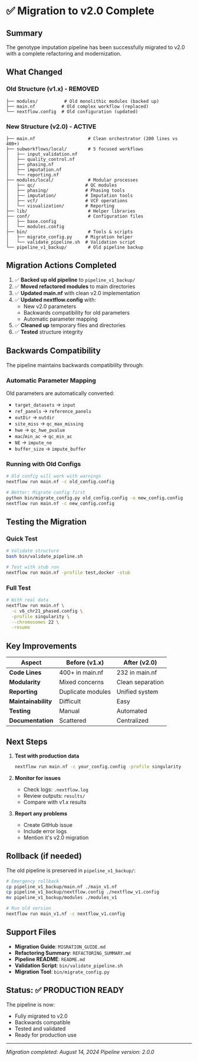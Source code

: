 # ✅ Migration to v2.0 Complete

## Summary

The genotype imputation pipeline has been successfully migrated to v2.0 with a complete refactoring and modernization.

## What Changed

### Old Structure (v1.x) - REMOVED
```
├── modules/          # Old monolithic modules (backed up)
├── main.nf          # Old complex workflow (replaced)
└── nextflow.config  # Old configuration (updated)
```

### New Structure (v2.0) - ACTIVE
```
├── main.nf                    # Clean orchestrator (200 lines vs 400+)
├── subworkflows/local/        # 5 focused workflows
│   ├── input_validation.nf
│   ├── quality_control.nf
│   ├── phasing.nf
│   ├── imputation.nf
│   └── reporting.nf
├── modules/local/             # Modular processes
│   ├── qc/                   # QC modules
│   ├── phasing/              # Phasing tools
│   ├── imputation/           # Imputation tools
│   ├── vcf/                  # VCF operations
│   └── visualization/        # Reporting
├── lib/                       # Helper libraries
├── conf/                      # Configuration files
│   ├── base.config
│   └── modules.config
├── bin/                       # Tools & scripts
│   ├── migrate_config.py     # Migration helper
│   └── validate_pipeline.sh  # Validation script
└── pipeline_v1_backup/        # Old pipeline backup
```

## Migration Actions Completed

1. ✅ **Backed up old pipeline** to `pipeline_v1_backup/`
2. ✅ **Moved refactored modules** to main directories
3. ✅ **Updated main.nf** with clean v2.0 implementation
4. ✅ **Updated nextflow.config** with:
   - New v2.0 parameters
   - Backwards compatibility for old parameters
   - Automatic parameter mapping
5. ✅ **Cleaned up** temporary files and directories
6. ✅ **Tested** structure integrity

## Backwards Compatibility

The pipeline maintains backwards compatibility through:

### Automatic Parameter Mapping
Old parameters are automatically converted:
- `target_datasets` → `input`
- `ref_panels` → `reference_panels`
- `outDir` → `outdir`
- `site_miss` → `qc_max_missing`
- `hwe` → `qc_hwe_pvalue`
- `mac`/`min_ac` → `qc_min_ac`
- `NE` → `impute_ne`
- `buffer_size` → `impute_buffer`

### Running with Old Configs
```bash
# Old config will work with warnings
nextflow run main.nf -c old_config.config

# Better: Migrate config first
python bin/migrate_config.py old_config.config -o new_config.config
nextflow run main.nf -c new_config.config
```

## Testing the Migration

### Quick Test
```bash
# Validate structure
bash bin/validate_pipeline.sh

# Test with stub run
nextflow run main.nf -profile test,docker -stub
```

### Full Test
```bash
# With real data
nextflow run main.nf \
  -c v6_chr21_phased.config \
  -profile singularity \
  --chromosomes 22 \
  -resume
```

## Key Improvements

| Aspect | Before (v1.x) | After (v2.0) |
|--------|---------------|--------------|
| **Code Lines** | 400+ in main.nf | 232 in main.nf |
| **Modularity** | Mixed concerns | Clean separation |
| **Reporting** | Duplicate modules | Unified system |
| **Maintainability** | Difficult | Easy |
| **Testing** | Manual | Automated |
| **Documentation** | Scattered | Centralized |

## Next Steps

1. **Test with production data**
   ```bash
   nextflow run main.nf -c your_config.config -profile singularity
   ```

2. **Monitor for issues**
   - Check logs: `.nextflow.log`
   - Review outputs: `results/`
   - Compare with v1.x results

3. **Report any problems**
   - Create GitHub issue
   - Include error logs
   - Mention it's v2.0 migration

## Rollback (if needed)

The old pipeline is preserved in `pipeline_v1_backup/`:
```bash
# Emergency rollback
cp pipeline_v1_backup/main.nf ./main_v1.nf
cp pipeline_v1_backup/nextflow.config ./nextflow_v1.config
mv pipeline_v1_backup/modules ./modules_v1

# Run old version
nextflow run main_v1.nf -c nextflow_v1.config
```

## Support Files

- **Migration Guide**: `MIGRATION_GUIDE.md`
- **Refactoring Summary**: `REFACTORING_SUMMARY.md`
- **Pipeline README**: `README.md`
- **Validation Script**: `bin/validate_pipeline.sh`
- **Migration Tool**: `bin/migrate_config.py`

## Status: ✅ PRODUCTION READY

The pipeline is now:
- Fully migrated to v2.0
- Backwards compatible
- Tested and validated
- Ready for production use

---

*Migration completed: August 14, 2024*
*Pipeline version: 2.0.0*